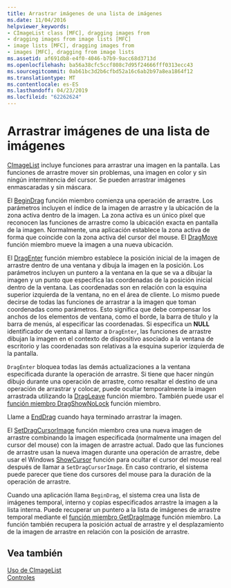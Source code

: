 ```yaml
---
title: Arrastrar imágenes de una lista de imágenes
ms.date: 11/04/2016
helpviewer_keywords:
- CImageList class [MFC], dragging images from
- dragging images from image lists [MFC]
- image lists [MFC], dragging images from
- images [MFC], dragging from image lists
ms.assetid: af691db8-e4f0-4046-b7b9-9acc68d3713d
ms.openlocfilehash: ba56a38cfc5ccf808c7d95f24666fff0313ecc43
ms.sourcegitcommit: 0ab61bc3d2b6cfbd52a16c6ab2b97a8ea1864f12
ms.translationtype: MT
ms.contentlocale: es-ES
ms.lasthandoff: 04/23/2019
ms.locfileid: "62262624"
---
```

# <a name="dragging-images-from-an-image-list"></a>Arrastrar imágenes de una lista de imágenes

[CImageList](../mfc/reference/cimagelist-class.md) incluye funciones para arrastrar una imagen en la pantalla. Las funciones de arrastre mover sin problemas, una imagen en color y sin ningún intermitencia del cursor. Se pueden arrastrar imágenes enmascaradas y sin máscara.

El [BeginDrag](../mfc/reference/cimagelist-class.md#begindrag) función miembro comienza una operación de arrastre. Los parámetros incluyen el índice de la imagen de arrastre y la ubicación de la zona activa dentro de la imagen. La zona activa es un único píxel que reconocen las funciones de arrastre como la ubicación exacta en pantalla de la imagen. Normalmente, una aplicación establece la zona activa de forma que coincide con la zona activa del cursor del mouse. El [DragMove](../mfc/reference/cimagelist-class.md#dragmove) función miembro mueve la imagen a una nueva ubicación.

El [DragEnter](../mfc/reference/cimagelist-class.md#dragenter) función miembro establece la posición inicial de la imagen de arrastre dentro de una ventana y dibuja la imagen en la posición. Los parámetros incluyen un puntero a la ventana en la que se va a dibujar la imagen y un punto que especifica las coordenadas de la posición inicial dentro de la ventana. Las coordenadas son en relación con la esquina superior izquierda de la ventana, no en el área de cliente. Lo mismo puede decirse de todas las funciones de arrastrar a la imagen que toman coordenadas como parámetros. Esto significa que debe compensar los anchos de los elementos de ventana, como el borde, la barra de título y la barra de menús, al especificar las coordenadas. Si especifica un **NULL** identificador de ventana al llamar a `DragEnter`, las funciones de arrastre dibujan la imagen en el contexto de dispositivo asociado a la ventana de escritorio y las coordenadas son relativas a la esquina superior izquierda de la pantalla.

`DragEnter` bloquea todas las demás actualizaciones a la ventana especificada durante la operación de arrastre. Si tiene que hacer ningún dibujo durante una operación de arrastre, como resaltar el destino de una operación de arrastrar y colocar, puede ocultar temporalmente la imagen arrastrada utilizando la [DragLeave](../mfc/reference/cimagelist-class.md#dragleave) función miembro. También puede usar el [función miembro DragShowNoLock](../mfc/reference/cimagelist-class.md#dragshownolock) función miembro.

Llame a [EndDrag](../mfc/reference/cimagelist-class.md#enddrag) cuando haya terminado arrastrar la imagen.

El [SetDragCursorImage](../mfc/reference/cimagelist-class.md#setdragcursorimage) función miembro crea una nueva imagen de arrastre combinando la imagen especificada (normalmente una imagen del cursor del mouse) con la imagen de arrastre actual. Dado que las funciones de arrastre usan la nueva imagen durante una operación de arrastre, debe usar el Windows [ShowCursor](/windows/desktop/api/winuser/nf-winuser-showcursor) función para ocultar el cursor del mouse real después de llamar a `SetDragCursorImage`. En caso contrario, el sistema puede parecer que tiene dos cursores del mouse para la duración de la operación de arrastre.

Cuando una aplicación llama `BeginDrag`, el sistema crea una lista de imágenes temporal, interno y copias especificados arrastre la imagen a la lista interna. Puede recuperar un puntero a la lista de imágenes de arrastre temporal mediante el [función miembro GetDragImage](../mfc/reference/cimagelist-class.md#getdragimage) función miembro. La función también recupera la posición actual de arrastre y el desplazamiento de la imagen de arrastre en relación con la posición de arrastre.

## <a name="see-also"></a>Vea también

[Uso de CImageList](../mfc/using-cimagelist.md)<br/>
[Controles](../mfc/controls-mfc.md)
